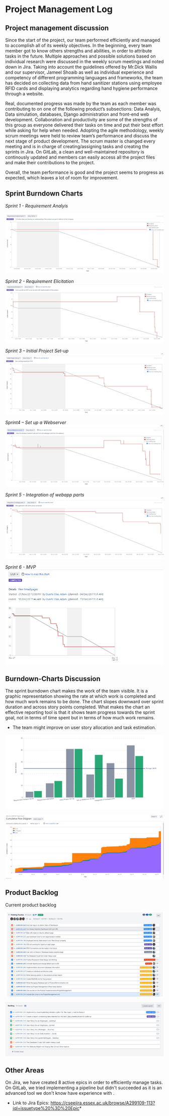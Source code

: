 # Project Management Log

## Project management discussion


Since the start of the project, our team performed efficiently and managed to accomplish all of its weekly objectives. In the beginning, every team member got to know others strengths and abilities, in order to attribute tasks in the future. Multiple approaches and possible solutions based on individual research were discussed in the weekly scrum meetings and noted down in Jira. Taking into account the guidelines offered by Mr.Dick Wallis and our supervisor, Jameel Shoaib as well as individual experience and competency of different programming languages and frameworks, the team has decided on collecting data from hand sanitizer stations using employee RFID cards and displaying analytics regarding hand hygiene performance through a website. 

Real, documented progress was made by the team as each member was contributing to on one of the following product’s subsections: Data Analyis, Data simulation, databases, Django administration and front-end web development. Collaboration and productivity are some of the strengths of this group as everyone delivered their tasks on time and put their best effort while asking for help when needed. Adopting the agile methodology, weekly scrum meetings were held to review team’s performance and discuss the next stage of product development. The scrum master is changed every meeting and is in charge of creating/assigning tasks and creating the sprints in Jira. On GitLab, a clean and well-maintained repository is continously updated and members can easily access all the project files and make their contributions to the project.

Overall, the team performance is good and the project seems to progress as expected, which leaves a lot of room for improvement. 



## Sprint Burndown Charts

*Sprint 1 - Requirement Analyis*

![Requirement Analyis](../images/1stSprint.jpg)

*Sprint 2 - Requirement Elicitation*
![Requirement Elicitation](../images/2ndSprint.jpg)

*Sprint 3 – Initial Project Set-up*
![Initial Project Set-up](../images/3rdSprint.jpg)


*Sprint4 – Set up a Webserver*
![Set up a Webserver](../images/4thSprint.jpg)


*Sprint 5 - Integration of webapp parts*
![Integration of webapp parts](../images/5thSprint.jpg)


*Sprint 6 - MVP*
![MVP](../images/mvp_report.jpg)


## Burndown-Charts Discussion

The sprint burndown chart makes the work of the team visible. It is a graphic representation showing the rate at which work is completed and how much work remains to be done. The chart slopes downward over sprint duration and across story points completed. What makes the chart an effective reporting tool is that it shows team progress towards the sprint goal, not in terms of time spent but in terms of how much work remains.

* The team might improve on user story allocation and task estimation.

![Velocity Chart](../images/VelocityChart.jpg)


![Velocity Chart](../images/CumulativeFlowChart.jpg)

## Product Backlog

Current product backlog

![backlog](../images/backlog1.jpg)


![Backlog](../images/backlog2.jpg)

## Other Areas

On Jira, we have created 8 active epics in order to efficiently manage tasks. On GitLab, we tried implementing a pipeline but didn't succeeded as it is an advanced tool we don't know have experience with .
* Link to Jira Epics: https://cseejira.essex.ac.uk/browse/A299109-113?jql=issuetype%20%3D%20Epic*
